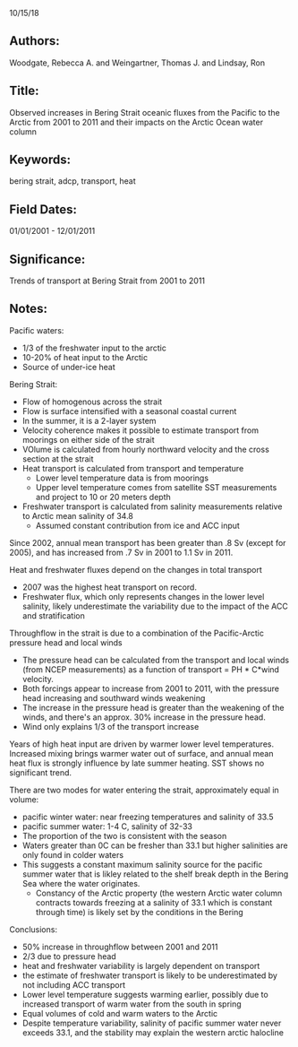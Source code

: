 10/15/18
## Authors:
Woodgate, Rebecca A. and Weingartner, Thomas J. and Lindsay, Ron
## Title:
Observed increases in Bering Strait oceanic fluxes from the Pacific to the Arctic from 2001 to 2011 and their impacts on the Arctic Ocean water column
## Keywords:
bering strait, adcp, transport, heat
## Field Dates:
01/01/2001 - 12/01/2011
## Significance:
Trends of transport at Bering Strait from 2001 to 2011

## Notes:
Pacific waters:
- 1/3 of the freshwater input to the arctic
- 10-20% of heat input to the Arctic
- Source of under-ice heat

Bering Strait:
- Flow of homogenous across the strait
- Flow is surface intensified with a seasonal coastal current
- In the summer, it is a 2-layer system
- Velocity coherence makes it possible to estimate transport from moorings on either side of the strait
- VOlume is calculated from hourly northward velocity and the cross section at the strait
- Heat transport is calculated from transport and temperature
  - Lower level temperature data is from moorings
  - Upper level temperature comes from satellite SST measurements and project to 10 or 20 meters depth
- Freshwater transport is calculated from salinity measurements relative to Arctic mean salinity of 34.8
  - Assumed constant contribution from ice and ACC input

Since 2002, annual mean transport has been greater than .8 Sv (except for 2005), and has increased from .7 Sv in 2001 to 1.1 Sv in 2011.

Heat and freshwater fluxes depend on the changes in total transport
- 2007 was the highest heat transport on record.
- Freshwater flux, which only represents changes in the lower level salinity, likely underestimate the variability due to the impact of the ACC and stratification

Throughflow in the strait is due to a combination of the Pacific-Arctic pressure head and local winds
- The pressure head can be calculated from the transport and local winds (from NCEP measurements) as a function of transport = PH * C*wind velocity.
- Both forcings appear to increase from 2001 to 2011, with the pressure head increasing and southward winds weakening
- The increase in the pressure head is greater than the weakening of the winds, and there's an approx. 30% increase in the pressure head.
- Wind only explains 1/3 of the transport increase

Years of high heat input are driven by warmer lower level temperatures.  Increased mixing brings warmer water out of surface, and annual mean heat flux is strongly influence by late summer heating.  SST shows no significant trend.

There are two modes for water entering the strait, approximately equal in volume:
- pacific winter water: near freezing temperatures and salinity of 33.5
- pacific summer water: 1-4 C, salinity of 32-33
- The proportion of the two is consistent with the season
- Waters greater than 0C can be fresher than 33.1 but higher salinities are only found in colder waters
- This suggests a constant maximum salinity source for the pacific summer water that is likley related to the shelf break depth in the Bering Sea where the water originates.
  - Constancy of the Arctic property (the western Arctic water column contracts towards freezing at a salinity of 33.1 which is constant through time) is likely set by the conditions in the Bering

Conclusions:
- 50% increase in throughflow between 2001 and 2011
- 2/3 due to pressure head
- heat and freshwater variability is largely dependent on transport
- the estimate of freshwater transport is likely to be underestimated by not including ACC transport
- Lower level temperature suggests warming earlier, possibly due to increased transport of warm water from the south in spring
- Equal volumes of cold and warm waters to the Arctic
- Despite temperature variability, salinity of pacific summer water never exceeds 33.1, and the stability may explain the western arctic halocline
